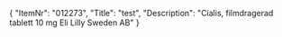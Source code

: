 {
  "ItemNr": "012273",
  "Title": "test",
  "Description": "Cialis, filmdragerad tablett 10 mg Eli Lilly Sweden AB"
}